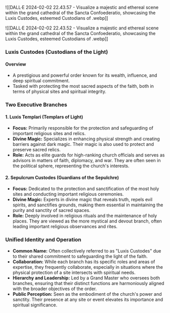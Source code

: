 ![[DALL·E 2024-02-02 22.43.57 - Visualize a majestic and ethereal scene within the grand cathedral of the Sancta Confoederatio, showcasing the Luxis Custodes, esteemed Custodians of .webp]]

![[DALL·E 2024-02-02 22.43.52 - Visualize a majestic and ethereal scene within the grand cathedral of the Sancta Confoederatio, showcasing the Luxis Custodes, esteemed Custodians of .webp]]
### Luxis Custodes (Custodians of the Light)

#### Overview
- A prestigious and powerful order known for its wealth, influence, and deep spiritual commitment.
- Tasked with protecting the most sacred aspects of the faith, both in terms of physical sites and spiritual integrity.

### Two Executive Branches

#### 1. Luxis Templari (Templars of Light)
- **Focus:** Primarily responsible for the protection and safeguarding of important religious sites and relics.
- **Divine Magic:** Specializes in enhancing physical strength and creating barriers against dark magic. Their magic is also used to protect and preserve sacred relics.
- **Role:** Acts as elite guards for high-ranking church officials and serves as advisors in matters of faith, diplomacy, and war. They are often seen in the political sphere, representing the church's interests.

#### 2. Sepulcrum Custodes (Guardians of the Sepulchre)
- **Focus:** Dedicated to the protection and sanctification of the most holy sites and conducting important religious ceremonies.
- **Divine Magic:** Experts in divine magic that reveals truth, repels evil spirits, and sanctifies grounds, making them essential in maintaining the purity and sanctity of sacred spaces.
- **Role:** Deeply involved in religious rituals and the maintenance of holy places. They are viewed as the more mystical and devout branch, often leading important religious observances and rites.

### Unified Identity and Operation
- **Common Name:** Often collectively referred to as "Luxis Custodes" due to their shared commitment to safeguarding the light of the faith.
- **Collaboration:** While each branch has its specific roles and areas of expertise, they frequently collaborate, especially in situations where the physical protection of a site intersects with spiritual needs.
- **Hierarchy and Leadership:** Led by a Grand Master who oversees both branches, ensuring that their distinct functions are harmoniously aligned with the broader objectives of the order.
- **Public Perception:** Seen as the embodiment of the church's power and sanctity. Their presence at any site or event elevates its importance and spiritual significance.
